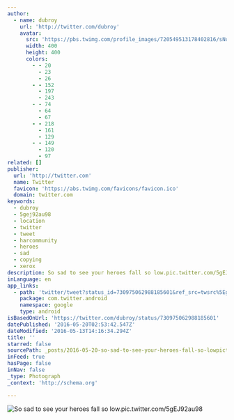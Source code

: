 ```yaml
---
author:
  - name: dubroy
    url: 'http://twitter.com/dubroy'
    avatar:
      src: 'https://pbs.twimg.com/profile_images/720549513178402816/sNuufv6K_400x400.jpg'
      width: 400
      height: 400
      colors:
        - - 20
          - 23
          - 26
        - - 152
          - 197
          - 243
        - - 74
          - 64
          - 67
        - - 218
          - 161
          - 129
        - - 149
          - 120
          - 97
related: []
publisher:
  url: 'http://twitter.com'
  name: Twitter
  favicon: 'https://abs.twimg.com/favicons/favicon.ico'
  domain: twitter.com
keywords:
  - dubroy
  - 5gej92au98
  - location
  - twitter
  - tweet
  - harcommunity
  - heroes
  - sad
  - copying
  - xerox
description: So sad to see your heroes fall so low.pic.twitter.com/5gEJ92au98
inLanguage: en
app_links:
  - path: 'twitter/tweet?status_id=730975062988185601&ref_src=twsrc%5Egoogle%7Ctwcamp%5Eandroidseo%7Ctwgr%5Estatus%7Ctwterm%5E730975062988185601'
    package: com.twitter.android
    namespace: google
    type: android
isBasedOnUrl: 'https://twitter.com/dubroy/status/730975062988185601'
datePublished: '2016-05-20T02:53:42.547Z'
dateModified: '2016-05-13T14:16:34.294Z'
title: ''
starred: false
sourcePath: _posts/2016-05-20-so-sad-to-see-your-heroes-fall-so-lowpictwittercom5gej92.md
inFeed: true
hasPage: false
inNav: false
_type: Photograph
_context: 'http://schema.org'

---
```

![So sad to see your heroes fall so low.pic.twitter.com/5gEJ92au98](https://pbs.twimg.com/media/CiTx79kUgAAp2UN.jpg:large)